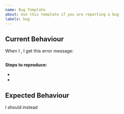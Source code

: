 ```yaml
---
name: Bug Template
about: Use this template if you are reporting a bug
labels: bug
---
```

## Current Behaviour
<!--Summerise what you did-->
When I <!--what did you do?-->, I get this error message:

<!--(please paste the full error message/output here)-->
```

```

**Steps to reproduce:**
- <!--Step 1:-->
- <!--Step 2:-->

## Expected Behaviour
I should instead <!--get what?-->
